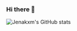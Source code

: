 ### Hi there 👋

<!--
**jenakxm/jenakxm** is a ✨ _special_ ✨ repository because its `README.md` (this file) appears on your GitHub profile.

Here are some ideas to get you started:

- 🔭 I’m currently working on ...
- 🌱 I’m currently learning ...
- 👯 I’m looking to collaborate on ...
- 🤔 I’m looking for help with ...
- 💬 Ask me about ...
- 📫 How to reach me: ...
- 😄 Pronouns: ...
- ⚡ Fun fact: ...
-->

![Jenakxm's GitHub stats](https://github-readme-stats.vercel.app/api?username=anuraghazra&show_icons=true&bg_color=00000000)
